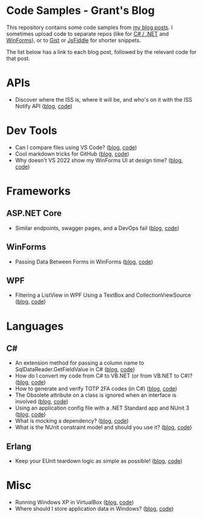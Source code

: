 # Code Samples - Grant's Blog

This repository contains some code samples from [my blog posts](https://grantwinney.com). I sometimes upload code to separate repos (like for [C# / .NET](https://github.com/grantwinney/CSharpDotNetExamples) and [WinForms](https://github.com/grantwinney/Surviving-WinForms)), or to [Gist](https://gist.github.com/grantwinney) or [JsFiddle](https://jsfiddle.net/user/grantwinney/fiddles/) for shorter snippets.

The list below has a link to each blog post, followed by the relevant code for that post.

# APIs

* Discover where the ISS is, where it will be, and who's on it with the ISS Notify API ([blog](https://grantwinney.com/what-is-iss-notify-api/), [code](https://github.com/grantwinney/BlogCodeSamples/tree/master/APIs/IssNotifyApiWrapper))

# Dev Tools

* Can I compare files using VS Code? ([blog](https://grantwinney.com/how-to-compare-files-using-vs-code/), [code](https://github.com/grantwinney/BlogCodeSamples/tree/master/DevTools/CompareInVSCode))
* Cool markdown tricks for GitHub ([blog](https://grantwinney.com/cool-markdown-tricks-for-github/), [code](https://github.com/grantwinney/BlogCodeSamples/tree/master/DevTools/GitHubTipsTricks))
* Why doesn't VS 2022 show my WinForms UI at design time? ([blog](http://grantwinney.com/why-doesnt-vs2022-show-my-winforms-ui/), [code](https://github.com/grantwinney/BlogCodeSamples/tree/master/DevTools/WinFormsDesignerInVS2022))

# Frameworks

## ASP.NET Core

* Similar endpoints, swagger pages, and a DevOps fail ([blog](https://grantwinney.com/similar-endpoints-swagger-pages-and-a-devops-fail), [code](https://github.com/grantwinney/BlogCodeSamples/tree/master/Frameworks/AspNetCore/MinimalAPIWithSimilarEndpoints))

## WinForms

* Passing Data Between Forms in WinForms ([blog](https://grantwinney.com/passing-data-between-two-forms-in-winforms/), [code](https://github.com/grantwinney/BlogCodeSamples/tree/master/Frameworks/WinForms/PassingDataBetweenForms))

## WPF

* Filtering a ListView in WPF Using a TextBox and CollectionViewSource ([blog](https://grantwinney.com/wpf-filtering-listview-using-textbox-and-collectionviewsource/), [code](https://github.com/grantwinney/BlogCodeSamples/tree/master/Frameworks/WPF/CollectionViewSourceSample))

# Languages

## C#

* An extension method for passing a column name to SqlDataReader.GetFieldValue in C# ([blog](https://grantwinney.com/an-extension-method-for-passing-a-column-name-to-sqldatareader-getfieldvalue-in-c/), [code](https://github.com/grantwinney/BlogCodeSamples/tree/master/Languages/CSharp/SqlDataReaderGetFieldValueByName))
* How do I convert my code from C# to VB.NET (or from VB.NET to C#)? ([blog](https://grantwinney.com/how-do-i-convert-my-code-from-c-to-vb-net-or-vice-versa/), [code](https://github.com/grantwinney/BlogCodeSamples/tree/master/CSharpAndVbNetTogether))
* How to generate and verify TOTP 2FA codes (in C#) ([blog](https://grantwinney.com/a-sample-csharp-app-for-generating-and-verifying-totp-2fa-codes/), [code](https://github.com/grantwinney/BlogCodeSamples/tree/master/Languages/CSharp/2FAQrCode))
* The Obsolete attribute on a class is ignored when an interface is involved ([blog](https://grantwinney.com/the-effect-of-the-obsolete-attribute-on-a-class-is-ignored-when-theres-an-interface-involved/), [code](https://github.com/grantwinney/BlogCodeSamples/tree/master/Languages/CSharp/ObsoleteAttributeOnInterfaces))
* Using an application config file with a .NET Standard app and NUnit 3 ([blog](https://grantwinney.com/how-to-use-an-app-config-file-with-a-net-standard-app-and-nunit-3/), [code](https://github.com/grantwinney/BlogCodeSamples/tree/master/Languages/CSharp/ReadingConfigFile))
* What is mocking a dependency? ([blog](https://grantwinney.com/what-is-mocking-a-dependency/), [code](https://github.com/grantwinney/BlogCodeSamples/tree/master/Languages/CSharp/MockingDependencies))
* What is the NUnit constraint model and should you use it? ([blog](https://grantwinney.com/5-reasons-to-use-nunits-constraint-model), [code](https://github.com/grantwinney/BlogCodeSamples/tree/master/Languages/CSharp/NUnitConstraintModel))

## Erlang

* Keep your EUnit teardown logic as simple as possible! ([blog](https://grantwinney.com/keep-your-eunit-teardown-logic-as-simple/), [code](https://github.com/grantwinney/BlogCodeSamples/tree/master/Languages/Erlang/MeckTeardownTest))

# Misc

* Running Windows XP in VirtualBox ([blog](https://grantwinney.com/running-windows-xp-in-virtualbox/), [code](https://github.com/grantwinney/BlogCodeSamples/tree/master/Misc/WindowsXPVisualStudio))
* Where should I store application data in Windows? ([blog](https://grantwinney.com/where-should-i-store-app-data-in-windows/), [code](https://github.com/grantwinney/BlogCodeSamples/tree/master/Misc/GetKnownFolders))
